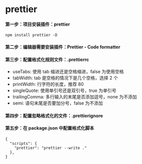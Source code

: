 # prettier

#### 第一步：项目安装插件：prettier

`npm install prettier -D`

#### 第二步：编辑器需要安装插件：Prettier - Code formatter

#### 第三步：配置格式化规则文件：.prettierrc

- useTabs: 使用 tab 缩进还是空格缩进，false 为使用空格
- tabWidth: tab 是空格的情况下是几个空格，选择 2 个
- printWidth: 行字符的长度，推荐 80
- singleQuote: 使用单引号还是双引号，true 为单引号
- trailingComma: 多行输入的末尾是否添加逗号，none 为不添加
- semi: 语句末尾是否要加分号，false 为不添加

#### 第四步：配置忽略格式化的文件：.prettierignore

#### 第五步：在 package.json 中配置格式化脚本

```
{
  "scripts": {
    "prettier": "prettier --write ."
  },
}
```

